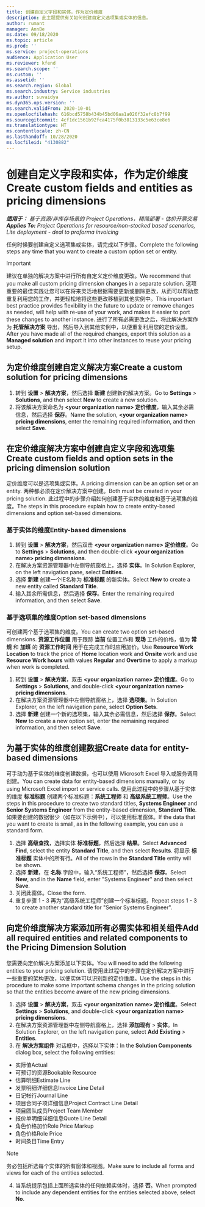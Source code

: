 ```yaml
---
title: 创建自定义字段和实体，作为定价维度
description: 此主题提供有关如何创建自定义选项集或实体的信息。
author: rumant
manager: AnnBe
ms.date: 09/18/2020
ms.topic: article
ms.prod: ''
ms.service: project-operations
audience: Application User
ms.reviewer: kfend
ms.search.scope: ''
ms.custom: ''
ms.assetid: ''
ms.search.region: Global
ms.search.industry: Service industries
ms.author: suvaidya
ms.dyn365.ops.version: ''
ms.search.validFrom: 2020-10-01
ms.openlocfilehash: 616bcd5758b434b45bd06aa1a026f32efc8b7f99
ms.sourcegitcommit: 4cf1dc1561b92fca4175f0b3813133c5e63ce8e6
ms.translationtype: HT
ms.contentlocale: zh-CN
ms.lasthandoff: 10/28/2020
ms.locfileid: "4130882"
---
```

# <a name="create-custom-fields-and-entities-as-pricing-dimensions"></a><span data-ttu-id="c0495-103">创建自定义字段和实体，作为定价维度</span><span class="sxs-lookup"><span data-stu-id="c0495-103">Create custom fields and entities as pricing dimensions</span></span>

<span data-ttu-id="c0495-104">_**适用于：** 基于资源/非库存场景的 Project Operations，精简部署 - 估价开票交易_</span><span class="sxs-lookup"><span data-stu-id="c0495-104">_**Applies To:** Project Operations for resource/non-stocked based scenarios, Lite deployment - deal to proforma invoicing_</span></span>

<span data-ttu-id="c0495-105">任何时候要创建自定义选项集或实体，请完成以下步骤。</span><span class="sxs-lookup"><span data-stu-id="c0495-105">Complete the following steps any time that you want to create a custom option set or entity.</span></span>

> [!IMPORTANT]
> <span data-ttu-id="c0495-106">建议在单独的解决方案中进行所有自定义定价维度更改。</span><span class="sxs-lookup"><span data-stu-id="c0495-106">We recommend that you make all custom pricing dimension changes in a separate solution.</span></span> <span data-ttu-id="c0495-107">这项重要的最佳实践让您可以在将来灵活地根据需要更新或删除更改，从而可以帮助您重复利用您的工作，并更轻松地将这些更改移植到其他实例中。</span><span class="sxs-lookup"><span data-stu-id="c0495-107">This important best practice provides flexibility in the future to update or remove changes as needed, will help with re-use of your work, and makes it easier to port these changes to another instance.</span></span> <span data-ttu-id="c0495-108">进行了所有必需更改之后，将此解决方案作为 **托管解决方案** 导出，然后导入到其他实例中，以便重复利用您的定价设置。</span><span class="sxs-lookup"><span data-stu-id="c0495-108">After you have made all of the required changes, export this solution as a **Managed solution** and import it into other instances to reuse your pricing setup.</span></span>


## <a name="create-a-custom-solution-for-pricing-dimensions"></a><span data-ttu-id="c0495-109">为定价维度创建自定义解决方案</span><span class="sxs-lookup"><span data-stu-id="c0495-109">Create a custom solution for pricing dimensions</span></span>
1. <span data-ttu-id="c0495-110">转到 **设置** > **解决方案**，然后选择 **新建** 创建新的解决方案。</span><span class="sxs-lookup"><span data-stu-id="c0495-110">Go to **Settings** > **Solutions**, and then select **New** to create a new solution.</span></span> 
2. <span data-ttu-id="c0495-111">将该解决方案命名为 **\<your organization name> 定价维度**，输入其余必需信息，然后选择 **保存**。</span><span class="sxs-lookup"><span data-stu-id="c0495-111">Name the solution, **\<your organization name> pricing dimensions**, enter the remaining required information, and then select **Save**.</span></span>
  
## <a name="create-custom-fields-and-option-sets-in-the-pricing-dimension-solution"></a><span data-ttu-id="c0495-112">在定价维度解决方案中创建自定义字段和选项集</span><span class="sxs-lookup"><span data-stu-id="c0495-112">Create custom fields and option sets in the pricing dimension solution</span></span>

<span data-ttu-id="c0495-113">定价维度可以是选项集或实体。</span><span class="sxs-lookup"><span data-stu-id="c0495-113">A pricing dimension can be an option set or an entity.</span></span> <span data-ttu-id="c0495-114">两种都必须在定价解决方案中创建。</span><span class="sxs-lookup"><span data-stu-id="c0495-114">Both must be created in your pricing solution.</span></span> <span data-ttu-id="c0495-115">此过程中的步骤介绍如何创建基于实体的维度和基于选项集的维度。</span><span class="sxs-lookup"><span data-stu-id="c0495-115">The steps in this procedure explain how to create entity-based dimensions and option set-based dimensions.</span></span>

### <a name="entity-based-dimensions"></a><span data-ttu-id="c0495-116">基于实体的维度</span><span class="sxs-lookup"><span data-stu-id="c0495-116">Entity-based dimensions</span></span>

1. <span data-ttu-id="c0495-117">转到 **设置** > **解决方案**，然后双击 **\<your organization name> 定价维度**。</span><span class="sxs-lookup"><span data-stu-id="c0495-117">Go to **Settings** > **Solutions**, and then double-click **\<your organization name> pricing dimensions**.</span></span>
2. <span data-ttu-id="c0495-118">在解决方案资源管理器中左侧导航窗格上，选择 **实体**。</span><span class="sxs-lookup"><span data-stu-id="c0495-118">In Solution Explorer, on the left navigation pane, select **Entities**.</span></span>
3. <span data-ttu-id="c0495-119">选择 **新建** 创建一个IE名称为 **标准标题** 的新实体。</span><span class="sxs-lookup"><span data-stu-id="c0495-119">Select **New** to create a new entity called **Standard Title**.</span></span> 
4. <span data-ttu-id="c0495-120">输入其余所需信息，然后选择 **保存**。</span><span class="sxs-lookup"><span data-stu-id="c0495-120">Enter the remaining required information, and then select **Save**.</span></span>


### <a name="option-set-based-dimensions"></a><span data-ttu-id="c0495-121">基于选项集的维度</span><span class="sxs-lookup"><span data-stu-id="c0495-121">Option set-based dimensions</span></span> 
<span data-ttu-id="c0495-122">可创建两个基于选项集的维度。</span><span class="sxs-lookup"><span data-stu-id="c0495-122">You can create two option set-based dimensions.</span></span> <span data-ttu-id="c0495-123">**资源工作位置** 用于跟踪 **当前** 位置工作和 **现场** 工作的价格，值为 **常规** 和 **加班** 的 **资源工作时间** 用于在完成工作时应用加价。</span><span class="sxs-lookup"><span data-stu-id="c0495-123">Use **Resource Work Location** to track the price of **Home** location work and **Onsite** work and use **Resource Work hours** with values **Regular** and **Overtime** to apply a markup when work is completed.</span></span>


1. <span data-ttu-id="c0495-124">转到 **设置** > **解决方案**，双击 **\<your organization name> 定价维度**。</span><span class="sxs-lookup"><span data-stu-id="c0495-124">Go to **Settings** > **Solutions**, and double-click  **\<your organization name> pricing dimensions**.</span></span> 
2. <span data-ttu-id="c0495-125">在解决方案资源管理器中左侧导航窗格上，选择 **选项集**。</span><span class="sxs-lookup"><span data-stu-id="c0495-125">In Solution Explorer, on the left navigation pane, select  **Option Sets**.</span></span> 
3. <span data-ttu-id="c0495-126">选择 **新建** 创建一个新的选项集，输入其余必需信息，然后选择 **保存**。</span><span class="sxs-lookup"><span data-stu-id="c0495-126">Select **New** to create a new option set, enter the remaining required information, and then select **Save**.</span></span>

## <a name="create-data-for-entity-based-dimensions"></a><span data-ttu-id="c0495-127">为基于实体的维度创建数据</span><span class="sxs-lookup"><span data-stu-id="c0495-127">Create data for entity-based dimensions</span></span>

<span data-ttu-id="c0495-128">可手动为基于实体的维度创建数据，也可以使用 Microsoft Excel 导入或服务调用创建。</span><span class="sxs-lookup"><span data-stu-id="c0495-128">You can create data for entity-based dimensions manually, or by using Microsoft Excel import or service calls.</span></span> <span data-ttu-id="c0495-129">使用此过程中的步骤从基于实体的维度 **标准标题** 创建两个标准标题：**系统工程师** 和 **高级系统工程师**。</span><span class="sxs-lookup"><span data-stu-id="c0495-129">Use the steps in this procedure to create two standard titles, **Systems Engineer** and **Senior Systems Engineer** from the entity-based dimension, **Standard Title**.</span></span> <span data-ttu-id="c0495-130">如果要创建的数据很少（如在以下示例中），可以使用标准窗体。</span><span class="sxs-lookup"><span data-stu-id="c0495-130">If the data that you want to create is small, as in the following example, you can use a standard form.</span></span>

1. <span data-ttu-id="c0495-131">选择 **高级查找**，选择实体 **标准标题**，然后选择 **结果**。</span><span class="sxs-lookup"><span data-stu-id="c0495-131">Select **Advanced Find**, select the entity **Standard Title**, and then select **Results**.</span></span> <span data-ttu-id="c0495-132">将显示 **标准标题** 实体中的所有行。</span><span class="sxs-lookup"><span data-stu-id="c0495-132">All of the rows in the **Standard Title** entity will be shown.</span></span>
2. <span data-ttu-id="c0495-133">选择 **新建**，在 **名称** 字段中，输入“系统工程师”，然后选择 **保存**。</span><span class="sxs-lookup"><span data-stu-id="c0495-133">Select **New**, and in the **Name** field, enter "Systems Engineer" and then select **Save**.</span></span>
3. <span data-ttu-id="c0495-134">关闭此窗体。</span><span class="sxs-lookup"><span data-stu-id="c0495-134">Close the form.</span></span> 
4. <span data-ttu-id="c0495-135">重复步骤 1 - 3 再为“高级系统工程师”创建一个标准标题。</span><span class="sxs-lookup"><span data-stu-id="c0495-135">Repeat steps 1 - 3 to create another standard title for "Senior Systems Engineer".</span></span>

## <a name="add-all-required-entities-and-related-components-to-the-pricing-dimension-solution"></a><span data-ttu-id="c0495-136">向定价维度解决方案添加所有必需实体和相关组件</span><span class="sxs-lookup"><span data-stu-id="c0495-136">Add all required entities and related components to the Pricing Dimension Solution</span></span>
<span data-ttu-id="c0495-137">您需要向定价解决方案添加以下实体。</span><span class="sxs-lookup"><span data-stu-id="c0495-137">You will need to add the following entities to your pricing solution.</span></span> <span data-ttu-id="c0495-138">请使用此过程中的步骤在定价解决方案中进行一些重要的架构更改，以便实体可以识别新的定价维度。</span><span class="sxs-lookup"><span data-stu-id="c0495-138">Use the steps in this procedure to make some important schema changes in the pricing solution so that the entities become aware of the new pricing dimensions.</span></span>

1. <span data-ttu-id="c0495-139">选择 **设置** > **解决方案**，双击 **\<your organization name> 定价维度**。</span><span class="sxs-lookup"><span data-stu-id="c0495-139">Select **Settings** > **Solutions**, and double-click **\<your organization name> pricing dimensions**.</span></span> 
2. <span data-ttu-id="c0495-140">在解决方案资源管理器中左侧导航窗格上，选择 **添加现有** > **实体**。</span><span class="sxs-lookup"><span data-stu-id="c0495-140">In Solution Explorer, on the left navigation pane, select **Add Existing** > **Entities**.</span></span>
3. <span data-ttu-id="c0495-141">在 **解决方案组件** 对话框中，选择以下实体：</span><span class="sxs-lookup"><span data-stu-id="c0495-141">In the **Solution Components** dialog box, select the following entities:</span></span>

  - <span data-ttu-id="c0495-142">实际值</span><span class="sxs-lookup"><span data-stu-id="c0495-142">Actual</span></span>
  - <span data-ttu-id="c0495-143">可预订的资源</span><span class="sxs-lookup"><span data-stu-id="c0495-143">Bookable Resource</span></span>
  - <span data-ttu-id="c0495-144">估算明细</span><span class="sxs-lookup"><span data-stu-id="c0495-144">Estimate Line</span></span>
  - <span data-ttu-id="c0495-145">发票明细详细信息</span><span class="sxs-lookup"><span data-stu-id="c0495-145">Invoice Line Detail</span></span>
  - <span data-ttu-id="c0495-146">日记帐行</span><span class="sxs-lookup"><span data-stu-id="c0495-146">Journal Line</span></span>
  - <span data-ttu-id="c0495-147">项目合同子项详细信息</span><span class="sxs-lookup"><span data-stu-id="c0495-147">Project Contract Line Detail</span></span>
  - <span data-ttu-id="c0495-148">项目团队成员</span><span class="sxs-lookup"><span data-stu-id="c0495-148">Project Team Member</span></span>
  - <span data-ttu-id="c0495-149">报价单明细详细信息</span><span class="sxs-lookup"><span data-stu-id="c0495-149">Quote Line Detail</span></span>
  - <span data-ttu-id="c0495-150">角色价格加价</span><span class="sxs-lookup"><span data-stu-id="c0495-150">Role Price Markup</span></span>
  - <span data-ttu-id="c0495-151">角色价格</span><span class="sxs-lookup"><span data-stu-id="c0495-151">Role Price</span></span> 
  - <span data-ttu-id="c0495-152">时间条目</span><span class="sxs-lookup"><span data-stu-id="c0495-152">Time Entry</span></span> 


> [!NOTE]
> <span data-ttu-id="c0495-153">务必包括所选每个实体的所有窗体和视图。</span><span class="sxs-lookup"><span data-stu-id="c0495-153">Make sure to include all forms and views for each of the entities selected.</span></span>

4. <span data-ttu-id="c0495-154">当系统提示包括上面所选实体的任何依赖实体时，选择 **否**。</span><span class="sxs-lookup"><span data-stu-id="c0495-154">When prompted to include any dependent entities for the entities selected above, select **No**.</span></span>

